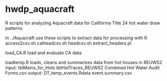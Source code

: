 # hwdp_aquacraft
R scripts for analyzing Aquacraft data for California Title 24 hot water draw patterns

in ../Aquacraft use these scripts to extract data for processing with R
access2csv.sh  catheadcsv.sh  headcsv.sh
extract_headers.pl

load_CA.R
load and evaluate CA data

loadtemp.R
loads, cleans and summarizes data from hot houses in REUWS2
  input:  tblMains_for_Hots
          tblHotTraces_REUWS2
          Combined Hot Water Audit Forms.csv
  output: DT_temp_events.Rdata
          event.summary.csv
          
          
  







